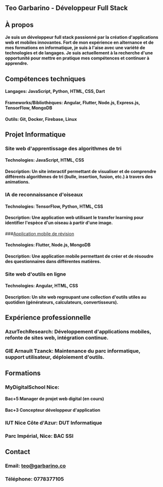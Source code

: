## Teo Garbarino - Développeur Full Stack
## À propos
#### Je suis un développeur full stack passionné par la création d'applications web et mobiles innovantes. Fort de mon expérience en alternance et de mes formations en informatique, je suis à l'aise avec une variété de technologies et de langages. Je suis actuellement à la recherche d'une opportunité pour mettre en pratique mes compétences et continuer à apprendre.
## Compétences techniques
#### Langages: JavaScript, Python, HTML, CSS, Dart
#### Frameworks/Bibliothèques: Angular, Flutter, Node.js, Express.js, TensorFlow, MongoDB
#### Outils: Git, Docker, Firebase, Linux

## Projet Informatique
###  Site web d'apprentissage des algorithmes de tri
#### Technologies: JavaScript, HTML, CSS
#### Description: Un site interactif permettant de visualiser et de comprendre différents algorithmes de tri (bulle, insertion, fusion, etc.) à travers des animations.

### IA de reconnaissance d'oiseaux
#### Technologies: TensorFlow, Python, HTML, CSS
#### Description: Une application web utilisant le transfer learning pour identifier l'espèce d'un oiseau à partir d'une image.

###[Application mobile de révision](https://github.com/MathieuLebrun/mds_projet)
#### Technologies: Flutter, Node.js, MongoDB
#### Description: Une application mobile permettant de créer et de résoudre des questionnaires dans différentes matières.

### Site web d'outils en ligne
#### Technologies: Angular, HTML, CSS
#### Description: Un site web regroupant une collection d'outils utiles au quotidien (générateurs, calculateurs, convertisseurs).
## Expérience professionnelle
### AzurTechResearch: Développement d'applications mobiles, refonte de sites web, intégration continue.

### GIE Arnault Tzanck: Maintenance du parc informatique, support utilisateur, déploiement d'outils.

## Formations
### MyDigitalSchool Nice:
#### Bac+5 Manager de projet web digital (en cours)
#### Bac+3 Concepteur développeur d'application
### IUT Nice Côte d'Azur: DUT Informatique
### Parc Impérial, Nice: BAC SSI
## Contact
### Email: teo@garbarino.co
### Téléphone: 0778377105
